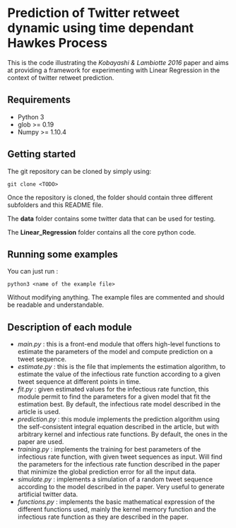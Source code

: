 # Prediction of Twitter retweet dynamic using time dependant Hawkes Process

This is the code illustrating the *Kobayashi & Lambiotte 2016* paper and aims at
providing a framework for experimenting with Linear Regression in
the context of twitter retweet prediction.

## Requirements

 - Python 3
 - glob >= 0.19
 - Numpy >= 1.10.4

## Getting started

The git repository can be cloned by simply using:

    git clone <TODO>

Once the repository is cloned, the folder should contain three different
subfolders and this README file.

The **data** folder contains some twitter data that can be used for testing.

The **Linear_Regression** folder contains all the core python code.

## Running some examples

You can just run :

    python3 <name of the example file>

Without modifying anything. The example files are commented and should be
readable and understandable.

## Description of each module

 - *main.py* : this is a front-end module that offers high-level functions to
   estimate the parameters of the model and compute prediction on a tweet
   sequence.
 - *estimate.py* : this is the file that implements the estimation algorithm, to
   estimate the value of the infectious rate function according to a given tweet
   sequence at different points in time.
 - *fit.py* : given estimated values for the infectious rate function, this
   module permit to find the parameters for a given model that fit the
   estimation best. By default, the infectious rate model described in the
   article is used.
 - *prediction.py* : this module implements the prediction algorithm using the
   self-consistent integral equation described in the article, but with
   arbitrary kernel and infectious rate functions. By default, the ones in the
   paper are used.
 - *training.py* : implements the training for best parameters of the infectious
   rate function, with given tweet sequences as input. Will find the parameters
   for the infectious rate function described in the paper that minimize the
   global prediction error for all the input data.
 - *simulate.py* : implements a simulation of a random tweet sequence according
   to the model described in the paper. Very useful to generate artificial
   twitter data.
 - *functions.py* : implements the basic mathematical expression of the
   different functions used, mainly the kernel memory function and the
   infectious rate function as they are described in the paper.

